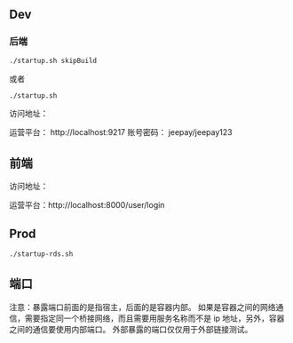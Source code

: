 ## Dev

### 后端

```bash
./startup.sh skipBuild
```

或者

```bash
./startup.sh
```

访问地址：

运营平台：
    http://localhost:9217
    账号密码： jeepay/jeepay123

## 前端

访问地址：

运营平台：http://localhost:8000/user/login

## Prod

```bash
./startup-rds.sh
```

## 端口

注意：暴露端口前面的是指宿主，后面的是容器内部。
如果是容器之间的网络通信，需要指定同一个桥接网络，而且需要用服务名称而不是 ip 地址，另外，容器之间的通信要使用内部端口。
外部暴露的端口仅仅用于外部链接测试。